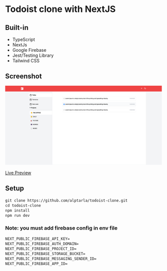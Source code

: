 # Todoist clone with NextJS

## Built-in

- TypeScript
- NextJs
- Google Firebase
- Jest/Testing Library
- Tailwind CSS

## Screenshot

![app-screenshot](./app-screenshot.png)

[Live Preview](https://todoist-clone-gamma.vercel.app)

## Setup

```
git clone https://github.com/alptarla/todoist-clone.git
cd todoist-clone
npm install
npm run dev
```

### Note: you must add firebase config in env file

```
NEXT_PUBLIC_FIREBASE_API_KEY=
NEXT_PUBLIC_FIREBASE_AUTH_DOMAIN=
NEXT_PUBLIC_FIREBASE_PROJECT_ID=
NEXT_PUBLIC_FIREBASE_STORAGE_BUCKET=
NEXT_PUBLIC_FIREBASE_MESSAGING_SENDER_ID=
NEXT_PUBLIC_FIREBASE_APP_ID=
```
